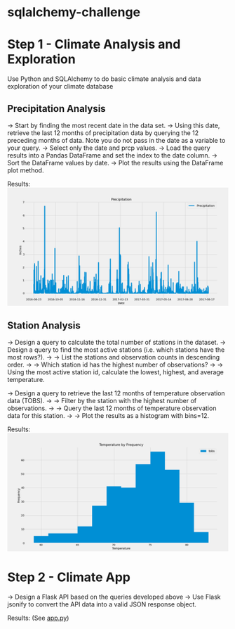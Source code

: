 # sqlalchemy-challenge

# Step 1 - Climate Analysis and Exploration
Use Python and SQLAlchemy to do basic climate analysis and data exploration of your climate database

## Precipitation Analysis

→ Start by finding the most recent date in the data set.
→ Using this date, retrieve the last 12 months of precipitation data by querying the 12 preceding months of data. Note you do not pass in the date as a variable to your query.
→ Select only the date and prcp values.
→ Load the query results into a Pandas DataFrame and set the index to the date column.
→ Sort the DataFrame values by date.
→ Plot the results using the DataFrame plot method.

Results:
![image](https://github.com/rls1316/sqlalchemy-challenge/blob/DataBootCamp/Output/Precipitation.png)

## Station Analysis

→ Design a query to calculate the total number of stations in the dataset.
→ Design a query to find the most active stations (i.e. which stations have the most rows?).
→ → List the stations and observation counts in descending order.
→ → Which station id has the highest number of observations?
→ → Using the most active station id, calculate the lowest, highest, and average temperature.

→ Design a query to retrieve the last 12 months of temperature observation data (TOBS).
→ → Filter by the station with the highest number of observations.
→ → Query the last 12 months of temperature observation data for this station.
→ → Plot the results as a histogram with bins=12.

Results: 
![image](https://github.com/rls1316/sqlalchemy-challenge/blob/DataBootCamp/Output/Temperature_by_Frequency.png)

# Step 2 - Climate App

→ Design a Flask API based on the queries developed above
→ Use Flask jsonify to convert the API data into a valid JSON response object.

Results:
(See [app.py](app.py))
